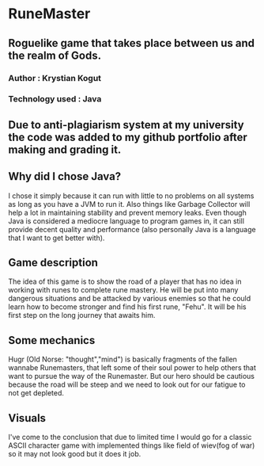 # RuneMaster

## Roguelike game that takes place between us and the realm of Gods.

### Author : Krystian Kogut 

### Technology used : Java

## Due to anti-plagiarism system at my university the code was added to my github portfolio after making and grading it. 

## Why did I chose Java?
I chose it simply because it can run with little to no problems on all systems as long as you have a JVM to run it. Also things like Garbage Collector will help a lot in maintaining stability and prevent memory leaks. Even though Java is considered a mediocre language to program games in, it can still provide decent quality and performance (also personally Java is a language that I want to get better with).

## Game description
The idea of this game is to show the road of a player that has no idea in working with runes to complete rune mastery. He will be put into many dangerous situations and be attacked by various enemies so that he could learn how to become stronger and find his first rune, "Fehu".
It will be his first step on the long journey that awaits him.

## Some mechanics
Hugr (Old Norse: "thought","mind") is basically fragments of the fallen wannabe 
Runemasters, that left some of their soul power to help others that want to pursue the way of the Runemaster. But our hero should be cautious because the road will be steep and we need to look out for our fatigue to not get depleted.  

## Visuals
I've come to the conclusion that due to limited time I would go for a classic ASCII character game with implemented things like field of wiev(fog of war) so it may not look good but it does it job.